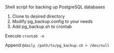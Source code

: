 Shell script for backing up PostgreSQL databases

1. Clone to desired directory
2. Modify pg_backup.config to your needs
3. Add pg_backup.sh to crontab

  Execute `crontab -e`

  Append `@daily /path/to/pg_backup.sh > /dev/null`